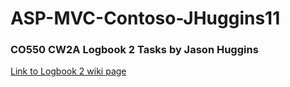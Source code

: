 # ASP-MVC-Contoso-JHuggins11
### CO550 CW2A Logbook 2 Tasks by Jason Huggins
[Link to Logbook 2 wiki page](https://github.com/BNU-550/ASP-Razor-CurrencyConverter-JHuggins11/wiki/Logbook-2)
